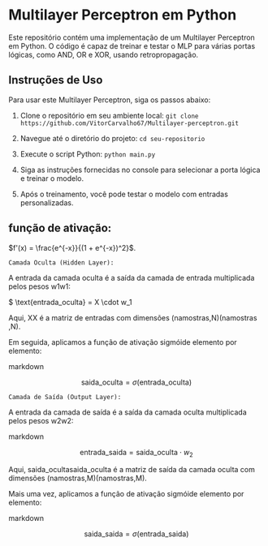 # Multilayer Perceptron em Python

Este repositório contém uma implementação de um Multilayer Perceptron em Python. O código é capaz de treinar e testar o MLP para várias portas lógicas, como AND, OR e XOR, usando retropropagação.

## Instruções de Uso

Para usar este Multilayer Perceptron, siga os passos abaixo:

1. Clone o repositório em seu ambiente local:
```git clone https://github.com/VitorCarvalho67/Multilayer-perceptron.git```

2. Navegue até o diretório do projeto:
```cd seu-repositorio```

3. Execute o script Python:
```python main.py```

4. Siga as instruções fornecidas no console para selecionar a porta lógica e treinar o modelo.

5. Após o treinamento, você pode testar o modelo com entradas personalizadas.

## função de ativação:

$f'(x) = \frac{e^{-x}}{(1 + e^{-x})^2}$.

    Camada Oculta (Hidden Layer):

A entrada da camada oculta é a saída da camada de entrada multiplicada pelos pesos w1w1​:

$ \text{entrada\_oculta} = X \cdot w_1

Aqui, XX é a matriz de entradas com dimensões (namostras,N)(namostras​,N).

Em seguida, aplicamos a função de ativação sigmóide elemento por elemento:

markdown

$$
\text{saida\_oculta} = \sigma(\text{entrada\_oculta})
$$

    Camada de Saída (Output Layer):

A entrada da camada de saída é a saída da camada oculta multiplicada pelos pesos w2w2​:

markdown

$$
\text{entrada\_saida} = \text{saida\_oculta} \cdot w_2
$$

Aqui, saida_ocultasaida_oculta é a matriz de saída da camada oculta com dimensões (namostras,M)(namostras​,M).

Mais uma vez, aplicamos a função de ativação sigmóide elemento por elemento:

markdown

$$
\text{saida\_saida} = \sigma(\text{entrada\_saida})
$$
